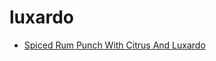 # luxardo

 * [Spiced Rum Punch With Citrus And Luxardo](../index/s/spiced-rum-punch-with-citrus-and-luxardo.json)
